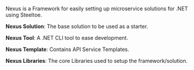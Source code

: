 Nexus is a Framework for easily setting up microservice solutions for .NET using Steeltoe.

**Nexus Solution**:
The base solution to be used as a starter.

**Nexus Tool**:
A .NET CLI tool to ease development.

**Nexus Template**:
Contains API Service Templates.

**Nexus Libraries**:
The core Libraries used to setup the framework/solution.
